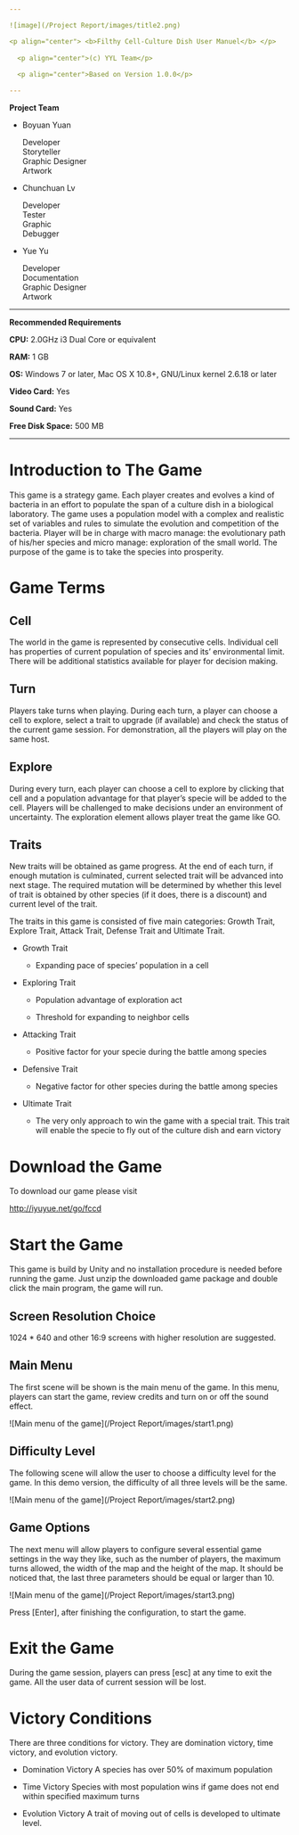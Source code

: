 ```yaml
---

![image](/Project Report/images/title2.png) 

<p align="center"> <b>Filthy Cell-Culture Dish User Manuel</b> </p>
  
  <p align="center">(c) YYL Team</p>
  
  <p align="center">Based on Version 1.0.0</p>

---
```

**Project Team**

-   Boyuan Yuan

    Developer \
    Storyteller \
    Graphic Designer \
    Artwork

-   Chunchuan Lv

    Developer \
    Tester \
    Graphic \
    Debugger

-   Yue Yu

    Developer \
    Documentation \
    Graphic Designer \
    Artwork

---
**Recommended Requirements**

**CPU:** 2.0GHz i3 Dual Core or equivalent

**RAM:** 1 GB

**OS:** Windows 7 or later, Mac OS X 10.8+, GNU/Linux kernel 2.6.18 or
later

**Video Card:** Yes

**Sound Card:** Yes

**Free Disk Space:** 500 MB

---

Introduction to The Game
========================

This game is a strategy game. Each player creates and evolves a kind of
bacteria in an effort to populate the span of a culture dish in a
biological laboratory. The game uses a population model with a complex
and realistic set of variables and rules to simulate the evolution and
competition of the bacteria. Player will be in charge with macro manage:
the evolutionary path of his/her species and micro manage: exploration
of the small world. The purpose of the game is to take the species into
prosperity.

Game Terms
==========

Cell
----


The world in the game is represented by consecutive cells. Individual
cell has properties of current population of species and its’
environmental limit. There will be additional statistics available for
player for decision making.

Turn
----

Players take turns when playing. During each turn, a player can choose a
cell to explore, select a trait to upgrade (if available) and check the
status of the current game session. For demonstration, all the players
will play on the same host.

Explore
-------

During every turn, each player can choose a cell to explore by clicking
that cell and a population advantage for that player’s specie will be
added to the cell. Players will be challenged to make decisions under an
environment of uncertainty. The exploration element allows player treat
the game like GO.

Traits
------

New traits will be obtained as game progress. At the end of each turn,
if enough mutation is culminated, current selected trait will be
advanced into next stage. The required mutation will be determined by
whether this level of trait is obtained by other species (if it does,
there is a discount) and current level of the trait.

The traits in this game is consisted of five main categories: Growth
Trait, Explore Trait, Attack Trait, Defense Trait and Ultimate Trait.

-   Growth Trait

    -   Expanding pace of species’ population in a cell

-   Exploring Trait

    -   Population advantage of exploration act

    -   Threshold for expanding to neighbor cells

-   Attacking Trait

    -   Positive factor for your specie during the battle among species

-   Defensive Trait

    -   Negative factor for other species during the battle among
        species

-   Ultimate Trait

    -   The very only approach to win the game with a special trait.
        This trait will enable the specie to fly out of the culture dish
        and earn victory

Download the Game
=================

To download our game please visit

<http://iyuyue.net/go/fccd>

Start the Game
==============

This game is build by Unity and no installation procedure is needed
before running the game. Just unzip the downloaded game package and
double click the main program, the game will run.

Screen Resolution Choice
------------------------

1024 * 640 and other 16:9 screens with higher resolution are
suggested.

Main Menu
---------

The first scene will be shown is the main menu of the game. In this
menu, players can start the game, review credits and turn on or off the
sound effect.

![Main menu of the game](/Project Report/images/start1.png)

Difficulty Level
----------------

The following scene will allow the user to choose a difficulty level for
the game. In this demo version, the difficulty of all three levels will
be the same.

![Main menu of the game](/Project Report/images/start2.png)

Game Options
------------

The next menu will allow players to configure several essential game
settings in the way they like, such as the number of players, the
maximum turns allowed, the width of the map and the height of the map.
It should be noticed that, the last three parameters should be equal or
larger than 10.

![Main menu of the game](/Project Report/images/start3.png)

Press \[Enter\], after finishing the configuration, to start the game.

Exit the Game
=============

During the game session, players can press \[esc\] at any time to exit
the game. All the user data of current session will be lost.

Victory Conditions
==================

There are three conditions for victory. They are domination victory,
time victory, and evolution victory.

-   Domination Victory A species has over 50% of maximum population

-   Time Victory Species with most population wins if game does not end
    within specified maximum turns

-   Evolution Victory A trait of moving out of cells is developed to
    ultimate level.
